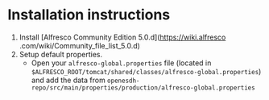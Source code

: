 Installation instructions
=======================

1. Install [Alfresco Community Edition 5.0.d](https://wiki.alfresco
.com/wiki/Community_file_list_5.0.d)
2. Setup default properties.
    * Open your `alfresco-global.properties` file (located in 
    `$ALFRESCO_ROOT/tomcat/shared/classes/alfresco-global.properties`)
    and add the data from `openesdh-repo/src/main/properties/production/alfresco-global.properties`